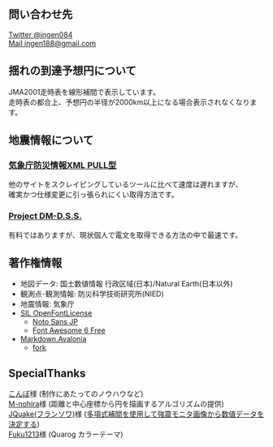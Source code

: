 ## 問い合わせ先

[Twitter @ingen084](https://twitter.com/ingen084/)  
[Mail ingen188@gmail.com](mailto:ingen188@gmail.com)

## 揺れの到達予想円について

JMA2001走時表を線形補間で表示しています。  
走時表の都合上、予想円の半径が2000km以上になる場合表示されなくなります。

## 地震情報について

### [気象庁防災情報XML PULL型](https://xml.kishou.go.jp/xmlpull.html)

他のサイトをスクレイピングしているツールに比べて速度は遅れますが、  
確実かつ仕様変更に引っ張られにくい取得方法です。

### [Project DM-D.S.S.](https://dmdata.jp/)

有料ではありますが、現状個人で電文を取得できる方法の中で最速です。

## 著作権情報

- 地図データ: 国土数値情報 行政区域(日本)/Natural Earth(日本以外)
- 観測点･観測情報: 防災科学技術研究所(NIED)
- 地震情報: 気象庁
- [SIL OpenFontLicense](https://scripts.sil.org/cms/scripts/page.php?site_id=nrsi&amp;id=OFL)
    - [Noto Sans JP](https://fonts.google.com/specimen/Noto+Sans+JP)
    - [Font Awesome 6 Free](https://fontawesome.com/)
- [Markdown.Avalonia](https://github.com/whistyun/Markdown.Avalonia)
    - [fork](https://github.com/ingen084/Markdown.Avalonia/tree/latest-follow)

## SpecialThanks

[こんぽ](https://twitter.com/compo031)様 (制作にあたってのノウハウなど)  
[M-nohira](https://github.com/M-nohira)様 (距離と中心座標から円を描画するアルゴリズムの提供)  
[JQuake(フランソワ)](https://jquake.net/)様 ([多項式補間を使用して強震モニタ画像から数値データを決定する](https://qiita.com/NoneType1/items/a4d2cf932e20b56ca444))  
[Fuku1213](https://twitter.com/fuku121303)様 (Quarog カラーテーマ)
